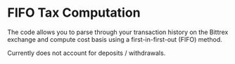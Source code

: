 # FIFO Tax Computation

The code allows you to parse through your transaction history on the Bittrex exchange and compute cost basis using a first-in-first-out (FIFO) method.

Currently does not account for deposits / withdrawals.
